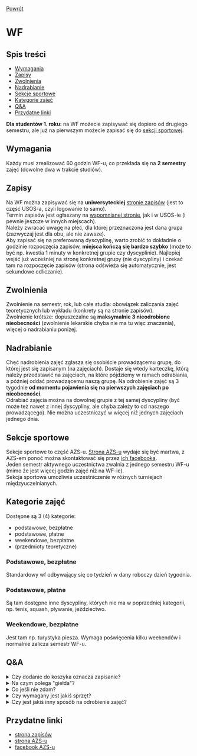 [Powrót](README.md)

# WF

## Spis treści
* [Wymagania](#wymagania)
* [Zapisy](#zapisy)
* [Zwolnienia](#zwolnienia)
* [Nadrabianie](#nadrabianie)
* [Sekcje sportowe](#sekcje-sportowe)
* [Kategorie zajęć](#kategorie-zajęć)
* [Q&A](#qa)
* [Przydatne linki](#przydatne-linki)

**Dla studentów 1. roku:** na WF możecie zapisywać się dopiero od drugiego semestru, ale już na pierwszym możecie zapisać się do [sekcji sportowej](#sekcje-sportowe).

## Wymagania
Każdy musi zrealizować 60 godzin WF-u, co przekłada się na **2 semestry** zajęć (dowolne dwa w trakcie studiów).

## Zapisy
Na WF można zapisywać się na **uniwersyteckiej** [stronie zapisów](https://zapisy.uni.wroc.pl) (jest to część USOS-a, czyli logowanie to samo).  
Termin zapisów jest ogłaszany na [wspomnianej stronie](https://zapisy.uni.wroc.pl), jak i w USOS-ie (i pewnie jeszcze w innych miejscach).  
Należy zwracać uwagę na płeć, dla której przeznaczona jest dana grupa (zazwyczaj jest dla obu, ale nie zawsze).  
Aby zapisać się na preferowaną dyscyplinę, warto zrobić to dokładnie o godzinie rozpoczęcia zapisów, **miejsca kończą się bardzo szybko** (może to być np. kwestia 1 minuty w konkretnej grupie czy dyscyplinie).
Najlepiej wejść już wcześniej na stronę konkretnej grupy (nie dyscypliny) i czekać tam na rozpoczęcie zapisów (strona odświeża się automatycznie, jest sekundowe odliczanie).

## Zwolnienia
Zwolnienie na semestr, rok, lub całe studia: obowiązek zaliczania zajęć teoretycznych lub wykładu (konkrety są na stronie zapisów).  
Zwolnienie krótsze: dopuszczalne są **maksymalnie 3 nieodrobione nieobecności** (zwolnienie lekarskie chyba nie ma tu więc znaczenia), więcej o nadrabianiu poniżej.

## Nadrabianie
Chęć nadrobienia zajęć zgłasza się osobiście prowadzącemu grupę, do której jest się zapisanym (na zajęciach).
Dostaje się wtedy karteczkę, którą należy przedstawić na zajęciach, na które pójdziemy w ramach odrabiania, a później oddać prowadzącemu naszą grupę.
Na odrobienie zajęć są 3 tygodnie **od momentu pojawienia się na pierwszych zajęciach po nieobecności**.  
Odrabiać zajęcia można na dowolnej grupie z tej samej dyscypliny (być może też nawet z innej dyscypliny, ale chyba zależy to od naszego prowadzącego). Nie można uczestniczyć w więcej niż jednych zajęciach jednego dnia.

## Sekcje sportowe
Sekcje sportowe to część AZS-u. [Strona AZS-u](http://sport.uni.wroc.pl/) wydaje się być martwa, z AZS-em ponoć można skontaktować się przez [ich facebooka](https://www.facebook.com/KUAZSUWr/).  
Jeden semestr aktywnego uczestnictwa zwalnia z jednego semestru WF-u (mimo że jest więcej godzin zajęć niż na WF-ie).  
Sekcja sportowa umożliwia uczestniczenie w różnych turniejach międzyuczelnianych.

## Kategorie zajęć
Dostępne są 3 (4) kategorie:
- podstawowe, bezpłatne
- podstawowe, płatne
- weekendowe, bezpłatne
- (przedmioty teoretyczne)

### Podstawowe, bezpłatne
Standardowy wf odbywający się co tydzień w dany roboczy dzień tygodnia.

### Podstawowe, płatne
Są tam dostępne inne dyscypliny, których nie ma w poprzedniej kategorii, np. tenis, squash, pływanie, jeździectwo.

### Weekendowe, bezpłatne
Jest tam np. turystyka piesza. Wymaga poświęcenia kilku weekendów i normalnie zalicza semestr WF-u.

## Q&A
<details>
<summary>Czy dodanie do koszyka oznacza zapisanie?</summary>

> Tak.

</details>
<details>
<summary>Na czym polega "giełda"?</summary>

> Jest to mechanizm pozwalający na *bezpieczną* zamianę z kimś zajęciami. [Instrukcja *giełdy*](https://zapisy.uni.wroc.pl/dokumenty/files/instrukcja_gielda.pdf).

</details>
<details>
<summary>Co jeśli nie zdam?</summary>

> Wtedy aby zaliczyć WF należy zapłacić za dodatkowe żetony (czyli możliwość zapisania się na dodatkowy semestr WF-u), szczegóły (i cena) powinny być podane na [stronie zapisów](https://zapisy.uni.wroc.pl).

</details>
<details>
<summary>Czy wymagany jest jakiś sprzęt?</summary>

> Na niektórych przedmiotach należy mieć własny sprzęt, szczegóły powinny być na stronie konkretnej grupy w systemie zapisów. Możliwe też, że prowadzący wyśle informacyjnego maila przed rozpoczęciem zajęć.

</details>
<details>
<summary>Czy jest jakiś inny sposób na odrobienie zajęć?</summary>

> Zdarza się, że udział w turnieju odrabia zajęcia, ale zależy to od prowadzącego.
</details>

## Przydatne linki

- [strona zapisów](https://zapisy.uni.wroc.pl)
- [strona AZS-u](http://sport.uni.wroc.pl)
- [facebook AZS-u](https://www.facebook.com/KUAZSUWr)
